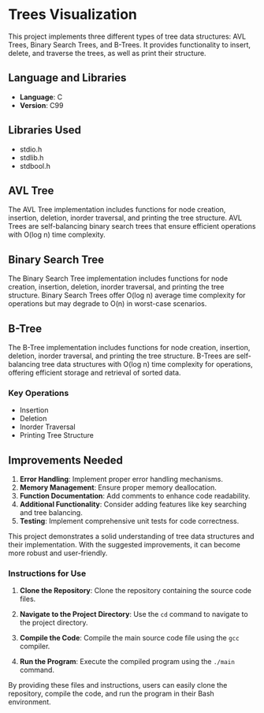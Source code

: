 # Trees Visualization

This project implements three different types of tree data structures: AVL Trees, Binary Search Trees, and B-Trees. It provides functionality to insert, delete, and traverse the trees, as well as print their structure.

## Language and Libraries

- **Language**: C
- **Version**: C99

## Libraries Used

- stdio.h
- stdlib.h
- stdbool.h

## AVL Tree

The AVL Tree implementation includes functions for node creation, insertion, deletion, inorder traversal, and printing the tree structure. AVL Trees are self-balancing binary search trees that ensure efficient operations with O(log n) time complexity.

## Binary Search Tree

The Binary Search Tree implementation includes functions for node creation, insertion, deletion, inorder traversal, and printing the tree structure. Binary Search Trees offer O(log n) average time complexity for operations but may degrade to O(n) in worst-case scenarios.

## B-Tree

The B-Tree implementation includes functions for node creation, insertion, deletion, inorder traversal, and printing the tree structure. B-Trees are self-balancing tree data structures with O(log n) time complexity for operations, offering efficient storage and retrieval of sorted data.

### Key Operations
- Insertion
- Deletion
- Inorder Traversal
- Printing Tree Structure

## Improvements Needed

1. **Error Handling**: Implement proper error handling mechanisms.
2. **Memory Management**: Ensure proper memory deallocation.
3. **Function Documentation**: Add comments to enhance code readability.
4. **Additional Functionality**: Consider adding features like key searching and tree balancing.
5. **Testing**: Implement comprehensive unit tests for code correctness.

This project demonstrates a solid understanding of tree data structures and their implementation. With the suggested improvements, it can become more robust and user-friendly.

### Instructions for Use
1. **Clone the Repository**: Clone the repository containing the source code files.

2. **Navigate to the Project Directory**: Use the `cd` command to navigate to the project directory.

3. **Compile the Code**: Compile the main source code file using the `gcc` compiler.

4. **Run the Program**: Execute the compiled program using the `./main` command.

By providing these files and instructions, users can easily clone the repository, compile the code, and run the program in their Bash environment.
